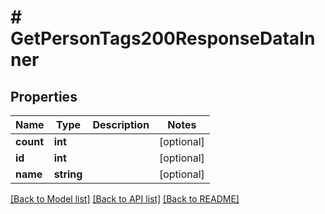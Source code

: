 # # GetPersonTags200ResponseDataInner

## Properties

Name | Type | Description | Notes
------------ | ------------- | ------------- | -------------
**count** | **int** |  | [optional]
**id** | **int** |  | [optional]
**name** | **string** |  | [optional]

[[Back to Model list]](../../README.md#models) [[Back to API list]](../../README.md#endpoints) [[Back to README]](../../README.md)
